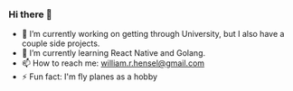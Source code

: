 ### Hi there 👋


- 🔭 I’m currently working on getting through University, but I also have a couple side projects.
- 🌱 I’m currently learning React Native and Golang.
- 📫 How to reach me: william.r.hensel@gmail.com
- ⚡ Fun fact: I'm fly planes as a hobby
